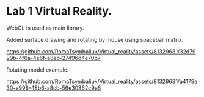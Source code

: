 # Lab 1 Virtual Reality.

WebGL is used as main library.

Added surface drawing and rotating by mouse using spaceball matrix.



https://github.com/RomaTsymbaliuk/Virtual_reality/assets/81329681/32d7929b-4f6a-4e6f-a8eb-27496d4e70b7


Rotating model example:

https://github.com/RomaTsymbaliuk/Virtual_reality/assets/81329681/a4179a30-e998-48b6-a8cb-56e30862c9e6


